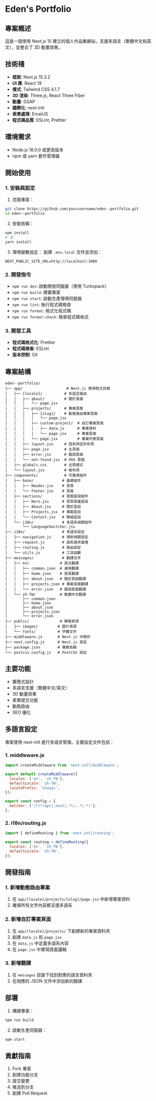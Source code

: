 # Eden's Portfolio

## 專案概述

這是一個使用 Next.js 15 建立的個人作品集網站，支援多語言（繁體中文和英文），並整合了 3D 動畫效果。

## 技術棧

- **框架**: Next.js 15.3.2
- **UI 庫**: React 19
- **樣式**: Tailwind CSS 4.1.7
- **3D 渲染**: Three.js, React Three Fiber
- **動畫**: GSAP
- **國際化**: next-intl
- **表單處理**: EmailJS
- **程式碼品質**: ESLint, Prettier

## 環境需求

- Node.js 18.0.0 或更高版本
- npm 或 yarn 套件管理器

## 開始使用

### 1. 安裝與設定

1. 克隆專案：

```bash
git clone https://github.com/yourusername/eden--portfolio.git
cd eden--portfolio
```

2. 安裝依賴：

```bash
npm install
# 或
yarn install
```

3. 環境變數設定：
   創建 `.env.local` 文件並添加：

```env
NEXT_PUBLIC_SITE_URL=http://localhost:3000
```

### 2. 開發指令

- `npm run dev`: 啟動開發伺服器（使用 Turbopack）
- `npm run build`: 建置專案
- `npm run start`: 啟動生產環境伺服器
- `npm run lint`: 執行程式碼檢查
- `npm run format`: 格式化程式碼
- `npm run format:check`: 檢查程式碼格式

### 3. 開發工具

- **程式碼格式化**: Prettier
- **程式碼檢查**: ESLint
- **版本控制**: Git

## 專案結構

```
eden--portfolio/
├── app/                    # Next.js 應用程式目錄
│   ├── [locale]/          # 多語言路由
│   │   ├── about/         # 關於頁面
│   │   │   └── page.jsx
│   │   ├── projects/      # 專案頁面
│   │   │   ├── [slug]/    # 動態路由專案頁面
│   │   │   │   └── page.jsx
│   │   │   ├── custom-project/  # 自訂專案頁面
│   │   │   │   ├── data.js      # 專案資料
│   │   │   │   └── page.jsx     # 專案頁面
│   │   │   └── page.jsx         # 專案列表頁面
│   │   ├── layout.jsx     # 語系特定的布局
│   │   ├── page.jsx       # 主頁面
│   │   ├── error.jsx      # 錯誤頁面
│   │   └── not-found.jsx  # 404 頁面
│   ├── globals.css        # 全局樣式
│   └── layout.jsx         # 根布局
├── components/            # 可重用組件
│   ├── base/             # 基礎組件
│   │   ├── Header.jsx    # 頁首
│   │   └── Footer.jsx    # 頁尾
│   ├── sections/         # 頁面區段組件
│   │   ├── Hero.jsx      # 首頁英雄區段
│   │   ├── About.jsx     # 關於區段
│   │   ├── Projects.jsx  # 專案區段
│   │   └── Contact.jsx   # 聯絡區段
│   └── i18n/             # 多語系相關組件
│       └── LanguageSwitcher.jsx
├── i18n/                 # 多語系設定
│   ├── navigation.js     # 導航相關設定
│   ├── request.js        # 語系請求處理
│   ├── routing.js        # 路由設定
│   └── utils.js          # 工具函數
├── messages/             # 翻譯文件
│   ├── en/              # 英文翻譯
│   │   ├── common.json  # 通用翻譯
│   │   ├── home.json    # 首頁翻譯
│   │   ├── about.json   # 關於頁面翻譯
│   │   ├── projects.json # 專案頁面翻譯
│   │   └── error.json   # 錯誤頁面翻譯
│   └── zh-TW/           # 繁體中文翻譯
│       ├── common.json
│       ├── home.json
│       ├── about.json
│       ├── projects.json
│       └── error.json
├── public/              # 靜態資源
│   ├── images/         # 圖片資源
│   └── fonts/          # 字體文件
├── middleware.js       # Next.js 中間件
├── next.config.js      # Next.js 設定
├── package.json        # 專案依賴
└── postcss.config.js   # PostCSS 設定
```

## 主要功能

- 響應式設計
- 多語言支援（繁體中文/英文）
- 3D 動畫效果
- 表單提交功能
- 動態路由
- SEO 優化

## 多語言設定

專案使用 next-intl 進行多語言管理。主要設定文件包括：

### 1. middleware.js

```javascript
import createMiddleware from 'next-intl/middleware';

export default createMiddleware({
  locales: ['en', 'zh-TW'],
  defaultLocale: 'zh-TW',
  localePrefix: 'always',
});

export const config = {
  matcher: ['/((?!api|_next|.*\\..*).*)'],
};
```

### 2. i18n/routing.js

```javascript
import { defineRouting } from 'next-intl/routing';

export const routing = defineRouting({
  locales: ['en', 'zh-TW'],
  defaultLocale: 'zh-TW',
});
```

## 開發指南

### 1. 新增動態路由專案

1. 在 `app/[locale]/projects/[slug]/page.jsx` 中新增專案資料
2. 確保所有文字內容都支援多語系

### 2. 新增自訂專案頁面

1. 在 `app/[locale]/projects/` 下創建新的專案資料夾
2. 創建 `data.js` 和 `page.jsx`
3. 在 `data.js` 中定義多語系內容
4. 在 `page.jsx` 中實現頁面邏輯

### 3. 新增翻譯

1. 在 `messages` 目錄下找到對應的語言資料夾
2. 在相應的 JSON 文件中添加新的翻譯

## 部署

1. 構建專案：

```bash
npm run build
```

2. 啟動生產伺服器：

```bash
npm start
```

## 貢獻指南

1. Fork 專案
2. 創建功能分支
3. 提交變更
4. 推送到分支
5. 創建 Pull Request

